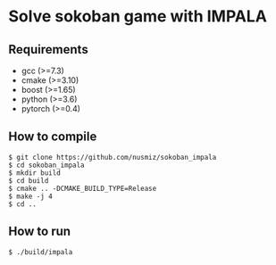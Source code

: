 # Solve sokoban game with IMPALA

## Requirements

* gcc (>=7.3)
* cmake (>=3.10)
* boost (>=1.65)
* python (>=3.6)
* pytorch (>=0.4)

## How to compile

    $ git clone https://github.com/nusmiz/sokoban_impala
    $ cd sokoban_impala
    $ mkdir build
    $ cd build
    $ cmake .. -DCMAKE_BUILD_TYPE=Release
    $ make -j 4
    $ cd ..

## How to run

    $ ./build/impala
